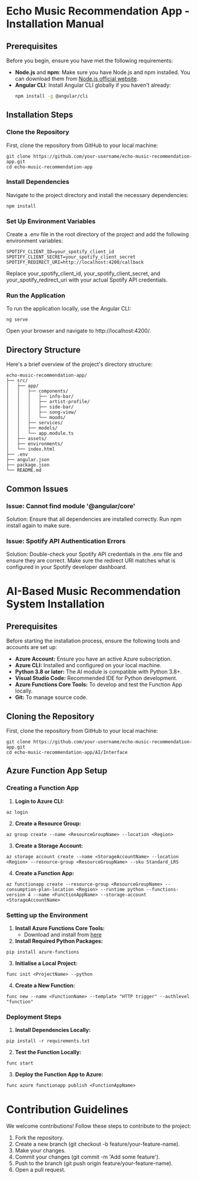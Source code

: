 # Echo Music Recommendation App - Installation Manual

## Prerequisites

Before you begin, ensure you have met the following requirements:
- **Node.js** and **npm**: Make sure you have Node.js and npm installed. You can download them from [Node.js official website](https://nodejs.org/).
- **Angular CLI**: Install Angular CLI globally if you haven't already:
  ```bash
  npm install -g @angular/cli

## Installation Steps
### Clone the Repository
First, clone the repository from GitHub to your local machine:

```
git clone https://github.com/your-username/echo-music-recommendation-app.git
cd echo-music-recommendation-app
```

### Install Dependencies
Navigate to the project directory and install the necessary dependencies:

```
npm install
```
### Set Up Environment Variables
Create a .env file in the root directory of the project and add the following environment variables:

```
SPOTIFY_CLIENT_ID=your_spotify_client_id
SPOTIFY_CLIENT_SECRET=your_spotify_client_secret
SPOTIFY_REDIRECT_URI=http://localhost:4200/callback
```

Replace your_spotify_client_id, your_spotify_client_secret, and your_spotify_redirect_uri with your actual Spotify API credentials.

### Run the Application
To run the application locally, use the Angular CLI:
```
ng serve
```
Open your browser and navigate to http://localhost:4200/.

## Directory Structure
Here's a brief overview of the project's directory structure:

```
echo-music-recommendation-app/
├── src/
│   ├── app/
│   │   ├── components/
│   │   │   ├── info-bar/
│   │   │   ├── artist-profile/
│   │   │   ├── side-bar/
│   │   │   ├── song-view/
│   │   │   └── moods/
│   │   ├── services/
│   │   ├── models/
│   │   └── app.module.ts
│   ├── assets/
│   ├── environments/
│   └── index.html
├── .env
├── angular.json
├── package.json
└── README.md
```

## Common Issues
### Issue: Cannot find module '@angular/core'
Solution: Ensure that all dependencies are installed correctly. Run npm install again to make sure.

### Issue: Spotify API Authentication Errors
Solution: Double-check your Spotify API credentials in the .env file and ensure they are correct. Make sure the redirect URI matches what is configured in your Spotify developer dashboard.

# AI-Based Music Recommendation System Installation 

## Prerequisites
Before starting the installation process, ensure the following tools and accounts are set up:
- **Azure Account:** Ensure you have an active Azure subscription.
- **Azure CLI:** Installed and configured on your local machine.
- **Python 3.8 or later:** The AI module is compatible with Python 3.8+.
- **Visual Studio Code:** Recommended IDE for Python development.
- **Azure Functions Core Tools:** To develop and test the Function App locally.
- **Git:** To manage source code.

## Cloning the Repository
First, clone the repository from GitHub to your local machine:

```
git clone https://github.com/your-username/echo-music-recommendation-app.git
cd echo-music-recommendation-app/AI/Interface
```

## Azure Function App Setup

### Creating a Function App
1. **Login to Azure CLI:**
```
az login
```
2. **Create a Resource Group:**
```
az group create --name <ResourceGroupName> --location <Region>
```
3. **Create a Storage Account:**
```
az storage account create --name <StorageAccountName> --location <Region> --resource-group <ResourceGroupName> --sku Standard_LRS
```
4. **Create a Function App:**
``` 
az functionapp create --resource-group <ResourceGroupName> --consumption-plan-location <Region> --runtime python --functions-version 4 --name <FunctionAppName> --storage-account <StorageAccountName>
```

### Setting up the Environment
1. **Install Azure Functions Core Tools:**
   - Download and install from [here](https://learn.microsoft.com/en-us/azure/azure-functions/functions-run-local?tabs=macos%2Cisolated-process%2Cnode-v4%2Cpython-v2%2Chttp-trigger%2Ccontainer-apps&pivots=programming-language-csharp) 
2. **Install Required Python Packages:**
```
pip install azure-functions
```
3. **Initialise a Local Project:**
```
func init <ProjectName> --python
```
4. **Create a New Function:**
```
func new --name <FunctionName> --template "HTTP trigger" --authlevel "function"
```

### Deployment Steps
1. **Install Dependencies Locally:**
```
pip install -r requirements.txt
```
2. **Test the Function Locally:**
```
func start
```
3. **Deploy the Function App to Azure:**
```
func azure functionapp publish <FunctionAppName>
```

# Contribution Guidelines
We welcome contributions! Follow these steps to contribute to the project:

1. Fork the repository.
2. Create a new branch (git checkout -b feature/your-feature-name).
3. Make your changes.
4. Commit your changes (git commit -m 'Add some feature').
5. Push to the branch (git push origin feature/your-feature-name).
6. Open a pull request.